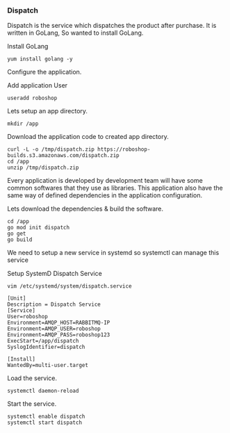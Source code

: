 ### Dispatch
Dispatch is the service which dispatches the product after purchase. It is written in GoLang, So wanted to install GoLang.

Install GoLang

```
yum install golang -y
```

Configure the application.

Add application User

```
useradd roboshop
```

Lets setup an app directory.

```
mkdir /app 
```

Download the application code to created app directory.

```
curl -L -o /tmp/dispatch.zip https://roboshop-builds.s3.amazonaws.com/dispatch.zip
cd /app 
unzip /tmp/dispatch.zip
```

Every application is developed by development team will have some common softwares that they use as libraries. This application also have the same way of defined dependencies in the application configuration.

Lets download the dependencies & build the software.

```
cd /app 
go mod init dispatch
go get 
go build
```

We need to setup a new service in systemd so systemctl can manage this service

Setup SystemD Dispatch Service

```
vim /etc/systemd/system/dispatch.service
```

```
[Unit]
Description = Dispatch Service
[Service]
User=roboshop
Environment=AMQP_HOST=RABBITMQ-IP
Environment=AMQP_USER=roboshop
Environment=AMQP_PASS=roboshop123
ExecStart=/app/dispatch
SyslogIdentifier=dispatch

[Install]
WantedBy=multi-user.target
```

Load the service.

```
systemctl daemon-reload
```

Start the service.

```
systemctl enable dispatch 
systemctl start dispatch
```